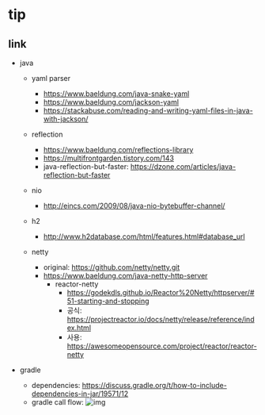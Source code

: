 tip
===

## link
- java
  - yaml parser
    - https://www.baeldung.com/java-snake-yaml
    - https://www.baeldung.com/jackson-yaml
    - https://stackabuse.com/reading-and-writing-yaml-files-in-java-with-jackson/
    
  - reflection
    - https://www.baeldung.com/reflections-library
    - https://multifrontgarden.tistory.com/143
    - java-reflection-but-faster: https://dzone.com/articles/java-reflection-but-faster
    
  - nio
    - http://eincs.com/2009/08/java-nio-bytebuffer-channel/
  
  - h2
    - http://www.h2database.com/html/features.html#database_url
      
  - netty
    - original: https://github.com/netty/netty.git
    - https://www.baeldung.com/java-netty-http-server
      - reactor-netty
        - https://godekdls.github.io/Reactor%20Netty/httpserver/#51-starting-and-stopping
        - 공식: https://projectreactor.io/docs/netty/release/reference/index.html
        - 사용: https://awesomeopensource.com/project/reactor/reactor-netty


- gradle
  - dependencies: https://discuss.gradle.org/t/how-to-include-dependencies-in-jar/19571/12
  - gradle call flow: ![img](https://i.stack.imgur.com/cpZBy.png)
